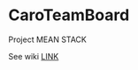 # CaroTeamBoard
Project MEAN STACK

See wiki [LINK](https://github.com/DICACHALO/CaroTeamBoard/wiki)
